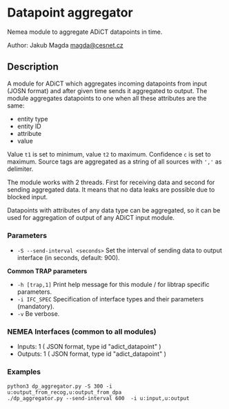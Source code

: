 # Datapoint aggregator

Nemea module to aggregate ADiCT datapoints in time.

Author: Jakub Magda <magda@cesnet.cz>

## Description
A module for ADiCT which aggregates incoming datapoints from input (JOSN format) and after given time sends it aggregated to output.
The module aggregates datapoints to one when all these attributes are the same:
- entity type
- entity ID
- attribute
- value

Value `t1` is set to minimum, value `t2` to maximum. Confidence `c` is set to maximum.
Source tags are aggregated as a string of all sources with `','` as delimiter.

The module works with 2 threads. First for receiving data and second for sending aggregated data. It means that no data leaks are possible due to blocked input. 

Datapoints with attributes of any data type can be aggregated, so it can be used for aggregation of output of any ADiCT input module.

### Parameters

- `-S --send-interval <seconds>` Set the interval of sending data to output interface (in seconds, default: 900).

**Common TRAP parameters**

- `-h [trap,1]` Print help message for this module / for libtrap specific parameters.
- `-i IFC_SPEC` Specification of interface types and their parameters (mandatory).
- `-v` Be verbose.

### NEMEA Interfaces (common to all modules)

- Inputs: 1 ( JSON format, type id "adict_datapoint" )
- Outputs: 1 ( JSON format, type id "adict_datapoint" )

### Examples
```
python3 dp_aggregator.py -S 300 -i u:output_from_recog,u:output_from_dpa
./dp_aggregator.py --send-interval 600  -i u:input,u:output
```
